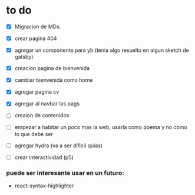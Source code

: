

# to do

- [x]  Migracion de MDs.
- [x] crear pagina 404 
- [x] agregar un componente para yb (tenia algo resuelto en algun sketch de gatsby)
- [x] creacion pagina de bienvenida 
- [x] cambiar bienvenida como home
- [x] agregar pagina cv
- [x] agregar al navbar las pags
- [ ] creaion de contenidos
- [ ] empezar a habitar un poco mas la web, usarla como poema y no como lo que debe ser 
- [ ] agregar hydra (va a ser dificil quias)
- [ ] crear interactividad (p5)


### puede ser interesante usar en un futuro: 
* react-syntax-highlighter
